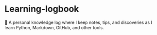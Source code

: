 # Learning-logbook
🧠 A personal knowledge log where I keep notes, tips, and discoveries as I learn Python, Markdown, GitHub, and other tools.
